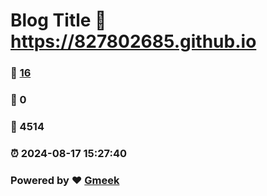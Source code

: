 # Blog Title :link: https://827802685.github.io 
### :page_facing_up: [16](https://827802685.github.io/tag.html) 
### :speech_balloon: 0 
### :hibiscus: 4514 
### :alarm_clock: 2024-08-17 15:27:40 
### Powered by :heart: [Gmeek](https://github.com/Meekdai/Gmeek)
